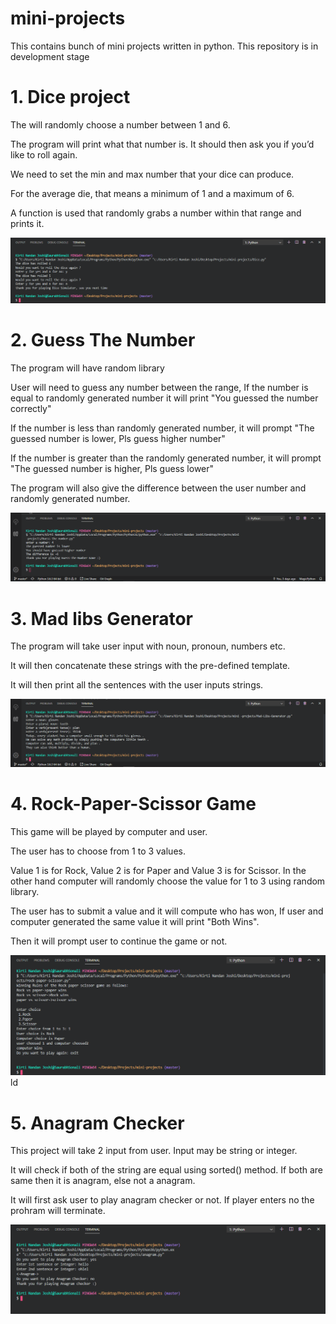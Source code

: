 # mini-projects
This contains bunch of mini projects written in python.
This repository is in development stage

# 1. Dice project

The will randomly choose a number between 1 and 6.

The program will print what that number is. It should then ask you if you’d like to roll again. 

We need to set the min and max number that your dice can produce. 

For the average die, that means a minimum of 1 and a maximum of 6. 

A function is used that randomly grabs a number within that range and prints it.

![](./Output_images/dice.png)


# 2. Guess The Number

The program will have random library

User will need to guess any number between the range, If the number is equal to randomly generated number it will print "You guessed the number correctly" 

If the number is less than randomly generated number, it will prompt "The guessed number is lower, Pls guess higher number" 

If the number is greater than the randomly generated number, it will prompt "The guessed number is higher, Pls guess lower" 

The program will also give the difference between the user number and randomly generated number.

![](./Output_images/Guess-the-number.png)


# 3. Mad libs Generator

The program will take user input with noun, pronoun, numbers etc.

It will then concatenate these strings with the pre-defined template.

It will then print all the sentences with the user inputs strings.

![](./Output_images/Mad-Libs.png)


# 4. Rock-Paper-Scissor Game 

This game will be played by computer and user.

The user has to choose from 1 to 3 values. 

Value 1 is for Rock, Value 2 is for Paper and Value 3 is for Scissor. 
In the other hand computer will randomly choose the value for 1 to 3 using random library.

The user has to submit a value and it will compute who has won, If user and computer 
generated the same value it will print "Both Wins".

Then it will prompt user to continue the game or not.

![](./Output_images/rock-paper-scissor.png)
ld


# 5. Anagram Checker

This project will take 2 input from user. Input may be string or integer.

It will check if both of the string are equal using sorted() method. 
If both are same then it is anagram, else not a anagram. 

It will first ask user to play anagram checker or not.
If player enters no the prohram will terminate.

![](./Output_images/Anagram_checker.png)


